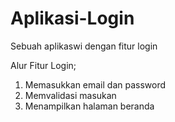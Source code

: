 # Aplikasi-Login
Sebuah aplikaswi dengan fitur login

Alur Fitur Login;
1. Memasukkan email dan password
2. Memvalidasi masukan
3. Menampilkan halaman beranda
